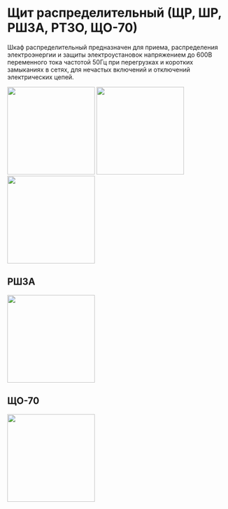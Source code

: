 # Щит распределительный (ЩР, ШР, РШЗА, РТЗО, ЩО-70)

Шкаф распределительный предназначен для приема, распределения электроэнергии и защиты электроустановок напряжением до 600В переменного тока частотой 50Гц при перегрузках и коротких замыканиях в сетях, для нечастых включений и отключений электрических цепей.

<img src="http://www.si-electro.ru/img/catalog/original/ShR-4.jpg" height="200" />

<img src="https://images.by.prom.st/21987768_w640_h640_shr_1.jpg" height="200" />

<img src="https://ru.all.biz/img/ru/catalog/6832349.jpg" height="200" />

## РШЗА

<img src="http://www.etk-oniks.ru/components/com_virtuemart/shop_image/electrical_control_equipment/rtzo88m.jpg" height="200" />

## ЩО-70

<img src="http://www.etk-oniks.ru/components/com_virtuemart/shop_image/electrical_control_equipment/scho70.jpg" height="200" />
